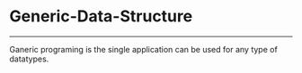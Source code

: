# Generic-Data-Structure
*******
Ganeric programing is the single application can be used for any type of datatypes.
